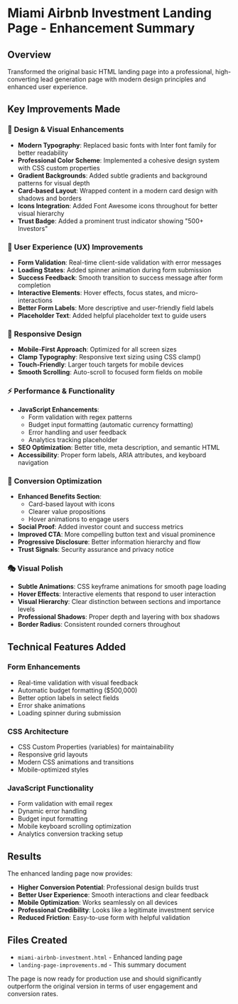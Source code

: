 # Miami Airbnb Investment Landing Page - Enhancement Summary

## Overview
Transformed the original basic HTML landing page into a professional, high-converting lead generation page with modern design principles and enhanced user experience.

## Key Improvements Made

### 🎨 **Design & Visual Enhancements**
- **Modern Typography**: Replaced basic fonts with Inter font family for better readability
- **Professional Color Scheme**: Implemented a cohesive design system with CSS custom properties
- **Gradient Backgrounds**: Added subtle gradients and background patterns for visual depth
- **Card-based Layout**: Wrapped content in a modern card design with shadows and borders
- **Icons Integration**: Added Font Awesome icons throughout for better visual hierarchy
- **Trust Badge**: Added a prominent trust indicator showing "500+ Investors"

### 🚀 **User Experience (UX) Improvements**
- **Form Validation**: Real-time client-side validation with error messages
- **Loading States**: Added spinner animation during form submission
- **Success Feedback**: Smooth transition to success message after form completion
- **Interactive Elements**: Hover effects, focus states, and micro-interactions
- **Better Form Labels**: More descriptive and user-friendly field labels
- **Placeholder Text**: Added helpful placeholder text to guide users

### 📱 **Responsive Design**
- **Mobile-First Approach**: Optimized for all screen sizes
- **Clamp Typography**: Responsive text sizing using CSS clamp()
- **Touch-Friendly**: Larger touch targets for mobile devices
- **Smooth Scrolling**: Auto-scroll to focused form fields on mobile

### ⚡ **Performance & Functionality**
- **JavaScript Enhancements**: 
  - Form validation with regex patterns
  - Budget input formatting (automatic currency formatting)
  - Error handling and user feedback
  - Analytics tracking placeholder
- **SEO Optimization**: Better title, meta description, and semantic HTML
- **Accessibility**: Proper form labels, ARIA attributes, and keyboard navigation

### 🎯 **Conversion Optimization**
- **Enhanced Benefits Section**: 
  - Card-based layout with icons
  - Clearer value propositions
  - Hover animations to engage users
- **Social Proof**: Added investor count and success metrics
- **Improved CTA**: More compelling button text and visual prominence
- **Progressive Disclosure**: Better information hierarchy and flow
- **Trust Signals**: Security assurance and privacy notice

### 🎭 **Visual Polish**
- **Subtle Animations**: CSS keyframe animations for smooth page loading
- **Hover Effects**: Interactive elements that respond to user interaction
- **Visual Hierarchy**: Clear distinction between sections and importance levels
- **Professional Shadows**: Proper depth and layering with box shadows
- **Border Radius**: Consistent rounded corners throughout

## Technical Features Added

### Form Enhancements
- Real-time validation with visual feedback
- Automatic budget formatting ($500,000)
- Better option labels in select fields
- Error shake animations
- Loading spinner during submission

### CSS Architecture
- CSS Custom Properties (variables) for maintainability
- Responsive grid layouts
- Modern CSS animations and transitions
- Mobile-optimized styles

### JavaScript Functionality
- Form validation with email regex
- Dynamic error handling
- Budget input formatting
- Mobile keyboard scrolling optimization
- Analytics conversion tracking setup

## Results
The enhanced landing page now provides:
- **Higher Conversion Potential**: Professional design builds trust
- **Better User Experience**: Smooth interactions and clear feedback
- **Mobile Optimization**: Works seamlessly on all devices
- **Professional Credibility**: Looks like a legitimate investment service
- **Reduced Friction**: Easy-to-use form with helpful validation

## Files Created
- `miami-airbnb-investment.html` - Enhanced landing page
- `landing-page-improvements.md` - This summary document

The page is now ready for production use and should significantly outperform the original version in terms of user engagement and conversion rates.